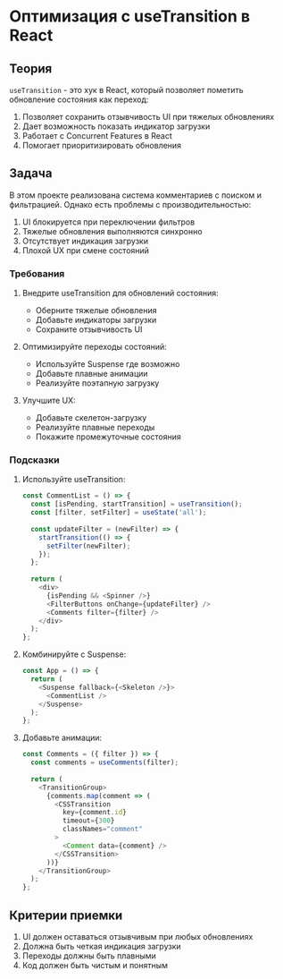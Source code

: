 # Оптимизация с useTransition в React

## Теория

`useTransition` - это хук в React, который позволяет пометить обновление состояния как переход:

1. Позволяет сохранить отзывчивость UI при тяжелых обновлениях
2. Дает возможность показать индикатор загрузки
3. Работает с Concurrent Features в React
4. Помогает приоритизировать обновления

## Задача

В этом проекте реализована система комментариев с поиском и фильтрацией. Однако есть проблемы с производительностью:

1. UI блокируется при переключении фильтров
2. Тяжелые обновления выполняются синхронно
3. Отсутствует индикация загрузки
4. Плохой UX при смене состояний

### Требования

1. Внедрите useTransition для обновлений состояния:
   - Оберните тяжелые обновления
   - Добавьте индикаторы загрузки
   - Сохраните отзывчивость UI

2. Оптимизируйте переходы состояний:
   - Используйте Suspense где возможно
   - Добавьте плавные анимации
   - Реализуйте поэтапную загрузку

3. Улучшите UX:
   - Добавьте скелетон-загрузку
   - Реализуйте плавные переходы
   - Покажите промежуточные состояния

### Подсказки

1. Используйте useTransition:
   ```typescript
   const CommentList = () => {
     const [isPending, startTransition] = useTransition();
     const [filter, setFilter] = useState('all');
     
     const updateFilter = (newFilter) => {
       startTransition(() => {
         setFilter(newFilter);
       });
     };
     
     return (
       <div>
         {isPending && <Spinner />}
         <FilterButtons onChange={updateFilter} />
         <Comments filter={filter} />
       </div>
     );
   };
   ```

2. Комбинируйте с Suspense:
   ```typescript
   const App = () => {
     return (
       <Suspense fallback={<Skeleton />}>
         <CommentList />
       </Suspense>
     );
   };
   ```

3. Добавьте анимации:
   ```typescript
   const Comments = ({ filter }) => {
     const comments = useComments(filter);
     
     return (
       <TransitionGroup>
         {comments.map(comment => (
           <CSSTransition
             key={comment.id}
             timeout={300}
             classNames="comment"
           >
             <Comment data={comment} />
           </CSSTransition>
         ))}
       </TransitionGroup>
     );
   };
   ```

## Критерии приемки

1. UI должен оставаться отзывчивым при любых обновлениях
2. Должна быть четкая индикация загрузки
3. Переходы должны быть плавными
4. Код должен быть чистым и понятным
